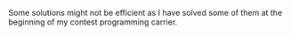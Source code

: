 Some solutions might not be efficient as I have solved some of them at the beginning of my contest programming carrier.
